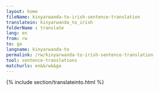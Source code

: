 ```yaml
---
layout: home
fileName: kinyarwanda-to-irish-sentence-translation
translatein: kinyarwanda_to_irish
folderName : translate
lang: en
from: rw
to: ga
langname: kinyarwanda-to
permalink: /rw/kinyarwanda-to-irish-sentence-translation
tool: sentence-translations
matchurls: en&&rw&&ga
---
```

{% include section/translateinto.html %}
